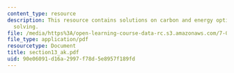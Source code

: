 ```yaml
---
content_type: resource
description: This resource contains solutions on carbon and energy options, and problem
  solving.
file: /media/https%3A/open-learning-course-data-rc.s3.amazonaws.com/7-014-introductory-biology-spring-2005/90e06091d16a2997f78d5e8957f189fd_section13_ak.pdf
file_type: application/pdf
resourcetype: Document
title: section13_ak.pdf
uid: 90e06091-d16a-2997-f78d-5e8957f189fd
---
```

